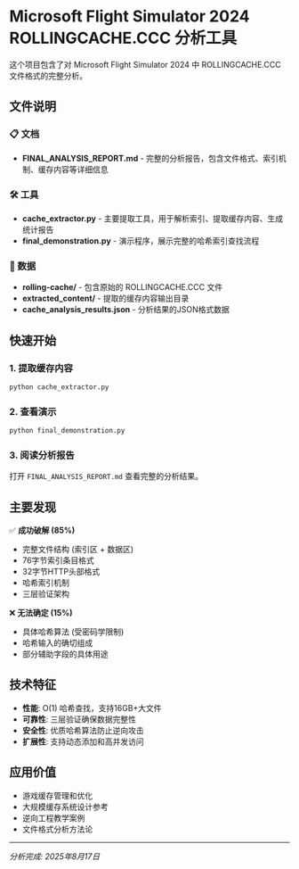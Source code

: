 # Microsoft Flight Simulator 2024 ROLLINGCACHE.CCC 分析工具

这个项目包含了对 Microsoft Flight Simulator 2024 中 ROLLINGCACHE.CCC 文件格式的完整分析。

## 文件说明

### 📋 文档
- **FINAL_ANALYSIS_REPORT.md** - 完整的分析报告，包含文件格式、索引机制、缓存内容等详细信息

### 🛠️ 工具
- **cache_extractor.py** - 主要提取工具，用于解析索引、提取缓存内容、生成统计报告
- **final_demonstration.py** - 演示程序，展示完整的哈希索引查找流程

### 📁 数据
- **rolling-cache/** - 包含原始的 ROLLINGCACHE.CCC 文件
- **extracted_content/** - 提取的缓存内容输出目录
- **cache_analysis_results.json** - 分析结果的JSON格式数据

## 快速开始

### 1. 提取缓存内容
```bash
python cache_extractor.py
```

### 2. 查看演示
```bash
python final_demonstration.py
```

### 3. 阅读分析报告
打开 `FINAL_ANALYSIS_REPORT.md` 查看完整的分析结果。

## 主要发现

✅ **成功破解 (85%)**
- 完整文件结构 (索引区 + 数据区)
- 76字节索引条目格式
- 32字节HTTP头部格式  
- 哈希索引机制
- 三层验证架构

❌ **无法确定 (15%)**
- 具体哈希算法 (受密码学限制)
- 哈希输入的确切组成
- 部分辅助字段的具体用途

## 技术特征

- **性能**: O(1) 哈希查找，支持16GB+大文件
- **可靠性**: 三层验证确保数据完整性
- **安全性**: 优质哈希算法防止逆向攻击
- **扩展性**: 支持动态添加和高并发访问

## 应用价值

- 游戏缓存管理和优化
- 大规模缓存系统设计参考
- 逆向工程教学案例
- 文件格式分析方法论

---

*分析完成: 2025年8月17日*

